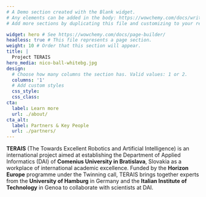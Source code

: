 ```yaml
---
# A Demo section created with the Blank widget.
# Any elements can be added in the body: https://wowchemy.com/docs/writing-markdown-latex/
# Add more sections by duplicating this file and customizing to your requirements.

widget: hero # See https://wowchemy.com/docs/page-builder/
headless: true # This file represents a page section.
weight: 10 # Order that this section will appear.
title: |
  Project TERAIS
hero_media: nico-ball-whitebg.jpg
design:
  # Choose how many columns the section has. Valid values: 1 or 2.
  columns: '1'
  # Add custom styles
  css_style:
  css_class:
cta:
  label: Learn more
  url: ./about/
cta_alt:
  label: Partners & Key People
  url: ./partners/
---
```


<div class="mt-4 mb-3">

**TERAIS** (The Towards Excellent Robotics and Artificial Intelligence)
is an international project aimed at establishing
the Department of Applied Informatics (DAI)
of **Comenius University in Bratislava**, Slovakia
as a workplace of international academic excellence.
Funded by the **Horizon Europe** programme under the Twinning call,
TERAIS brings together experts
from the **University of Hamburg** in Germany
and the **Italian Institute of Technology** in Genoa
to collaborate with scientists at DAI.
</div>